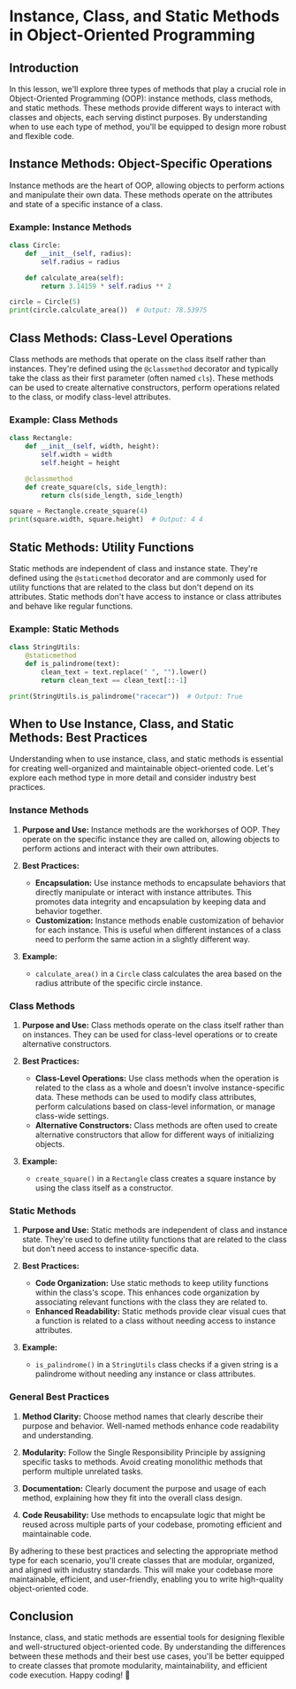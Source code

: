 # Instance, Class, and Static Methods in Object-Oriented Programming

## Introduction

In this lesson, we'll explore three types of methods that play a crucial role in Object-Oriented Programming (OOP): instance methods, class methods, and static methods. These methods provide different ways to interact with classes and objects, each serving distinct purposes. By understanding when to use each type of method, you'll be equipped to design more robust and flexible code.

## Instance Methods: Object-Specific Operations

Instance methods are the heart of OOP, allowing objects to perform actions and manipulate their own data. These methods operate on the attributes and state of a specific instance of a class.

### Example: Instance Methods

```python
class Circle:
    def __init__(self, radius):
        self.radius = radius

    def calculate_area(self):
        return 3.14159 * self.radius ** 2

circle = Circle(5)
print(circle.calculate_area())  # Output: 78.53975
```

## Class Methods: Class-Level Operations

Class methods are methods that operate on the class itself rather than instances. They're defined using the `@classmethod` decorator and typically take the class as their first parameter (often named `cls`). These methods can be used to create alternative constructors, perform operations related to the class, or modify class-level attributes.

### Example: Class Methods

```python
class Rectangle:
    def __init__(self, width, height):
        self.width = width
        self.height = height

    @classmethod
    def create_square(cls, side_length):
        return cls(side_length, side_length)

square = Rectangle.create_square(4)
print(square.width, square.height)  # Output: 4 4
```

## Static Methods: Utility Functions

Static methods are independent of class and instance state. They're defined using the `@staticmethod` decorator and are commonly used for utility functions that are related to the class but don't depend on its attributes. Static methods don't have access to instance or class attributes and behave like regular functions.

### Example: Static Methods

```python
class StringUtils:
    @staticmethod
    def is_palindrome(text):
        clean_text = text.replace(" ", "").lower()
        return clean_text == clean_text[::-1]

print(StringUtils.is_palindrome("racecar"))  # Output: True
```

## When to Use Instance, Class, and Static Methods: Best Practices

Understanding when to use instance, class, and static methods is essential for creating well-organized and maintainable object-oriented code. Let's explore each method type in more detail and consider industry best practices.

### Instance Methods

1. **Purpose and Use:** Instance methods are the workhorses of OOP. They operate on the specific instance they are called on, allowing objects to perform actions and interact with their own attributes.

2. **Best Practices:**
   - **Encapsulation:** Use instance methods to encapsulate behaviors that directly manipulate or interact with instance attributes. This promotes data integrity and encapsulation by keeping data and behavior together.
   - **Customization:** Instance methods enable customization of behavior for each instance. This is useful when different instances of a class need to perform the same action in a slightly different way.

3. **Example:**
   - `calculate_area()` in a `Circle` class calculates the area based on the radius attribute of the specific circle instance.

### Class Methods

1. **Purpose and Use:** Class methods operate on the class itself rather than on instances. They can be used for class-level operations or to create alternative constructors.

2. **Best Practices:**
   - **Class-Level Operations:** Use class methods when the operation is related to the class as a whole and doesn't involve instance-specific data. These methods can be used to modify class attributes, perform calculations based on class-level information, or manage class-wide settings.
   - **Alternative Constructors:** Class methods are often used to create alternative constructors that allow for different ways of initializing objects.

3. **Example:**
   - `create_square()` in a `Rectangle` class creates a square instance by using the class itself as a constructor.

### Static Methods

1. **Purpose and Use:** Static methods are independent of class and instance state. They're used to define utility functions that are related to the class but don't need access to instance-specific data.

2. **Best Practices:**
   - **Code Organization:** Use static methods to keep utility functions within the class's scope. This enhances code organization by associating relevant functions with the class they are related to.
   - **Enhanced Readability:** Static methods provide clear visual cues that a function is related to a class without needing access to instance attributes.

3. **Example:**
   - `is_palindrome()` in a `StringUtils` class checks if a given string is a palindrome without needing any instance or class attributes.

### General Best Practices

1. **Method Clarity:** Choose method names that clearly describe their purpose and behavior. Well-named methods enhance code readability and understanding.

2. **Modularity:** Follow the Single Responsibility Principle by assigning specific tasks to methods. Avoid creating monolithic methods that perform multiple unrelated tasks.

3. **Documentation:** Clearly document the purpose and usage of each method, explaining how they fit into the overall class design.

4. **Code Reusability:** Use methods to encapsulate logic that might be reused across multiple parts of your codebase, promoting efficient and maintainable code.

By adhering to these best practices and selecting the appropriate method type for each scenario, you'll create classes that are modular, organized, and aligned with industry standards. This will make your codebase more maintainable, efficient, and user-friendly, enabling you to write high-quality object-oriented code.

## Conclusion

Instance, class, and static methods are essential tools for designing flexible and well-structured object-oriented code. By understanding the differences between these methods and their best use cases, you'll be better equipped to create classes that promote modularity, maintainability, and efficient code execution. Happy coding! 🚀
